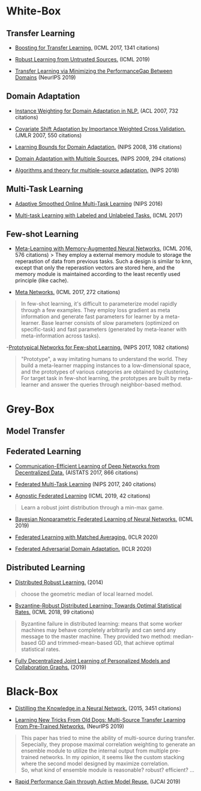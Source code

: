
# White-Box
   ## Transfer Learning
   - [Boosting for Transfer Learning.](https://dl.acm.org/doi/abs/10.1145/1273496.1273521) (ICML 2017, 1341 citations)  
   
   - [Robust Learning from Untrusted Sources.](https://arxiv.org/abs/1901.10310) (ICML 2019)  
   
   - [Transfer Learning via Minimizing the PerformanceGap Between Domains](http://papers.nips.cc/paper/9249-transfer-learning-via-minimizing-the-performance-gap-between-domains) (NeurIPS 2019)
   
   ## Domain Adaptation
   - [Instance Weighting for Domain Adaptation in NLP.](https://www.aclweb.org/anthology/P07-1034.pdf) (ACL 2007, 732 citations)
   
   - [Covariate Shift Adaptation by Importance Weighted Cross Validation.](http://www.jmlr.org/papers/v8/sugiyama07a.html) (JMLR 2007, 550 citations)
   
   - [Learning Bounds for Domain Adaptation.](http://papers.nips.cc/paper/3212-learning-bounds-for-domain-adaptation) (NIPS 2008, 316 citations)
   
   - [Domain Adaptation with Multiple Sources.](http://papers.nips.cc/paper/3550-domain-adaptation-with-multiple-sources) (NIPS 2009, 294 citations)  
   
   - [Algorithms and theory for multiple-source adaptation.](http://papers.nips.cc/paper/8046-algorithms-and-theory-for-multiple-source-adaptation) (NIPS 2018)  
   
   ## Multi-Task Learning
   - [Adaptive Smoothed Online Multi-Task Learning](http://papers.nips.cc/paper/6433-adaptive-smoothed-online-multi-task-learning) (NIPS 2016)  
   
   - [Multi-task Learning with Labeled and Unlabeled Tasks.](https://dl.acm.org/citation.cfm?id=3305971) (ICML 2017)
   
   
   ## Few-shot Learning
   - [Meta-Learning with Memory-Augmented Neural Networks.](http://proceedings.mlr.press/v48/santoro16.html) (ICML 2016, 576 citations) 
    > They employ a external memory module to storage the reperastion of data from previous tasks. Such a design is similar to knn, except that only the reperastion vectors are stored here, and the memory module is maintained according to the least recently used principle (like cache).  
   
   - [Meta Networks.](https://dl.acm.org/citation.cfm?id=3305945) (ICML 2017, 272 citations)  
   > In few-shot learning, it's difficult to parameterize model rapidly through a few examples. They employ loss gradient as meta information and generate fast parameters for learner by a meta-learner. Base learner consists of slow parameters (optimized on specific-task) and fast parameters (generated by meta-leaner with meta-information across tasks).  
   
   -[Prototypical Networks for Few-shot Learning.](http://papers.nips.cc/paper/6996-prototypical-networks-for-few-shot-learning) (NIPS 2017, 1082 citations)  
   > "Prototype", a way imitating humans to understand the world. They build a meta-learner mapping instances to a low-dimensional space, and the prototypes of various categories are obtained by clustering. For target task in few-shot learning, the prototypes are built by meta-learner and answer the queries through neighbor-based method.  
   
# Grey-Box
   ## Model Transfer
   
   ## Federated Learning
   - [Communication-Efficient Learning of Deep Networks from Decentralized Data.](http://proceedings.mlr.press/v54/mcmahan17a.html) (AISTATS 2017, 866 citations)
   
   - [Federated Multi-Task Learning](http://papers.nips.cc/paper/7029-federated-multi-task-learning) (NIPS 2017, 240 citations)
   
   - [Agnostic Federated Learning](https://arxiv.org/abs/1902.00146) (ICML 2019, 42 citations)  
   > Learn a robust joint distribution through a min-max game.
   
   - [Bayesian Nonparametric Federated Learning of Neural Networks.](https://arxiv.org/abs/1905.12022) (ICML 2019)
   
   - [Federated Learning with Matched Averaging.](https://arxiv.org/abs/2002.06440) (ICLR 2020)
   
   - [Federated Adversarial Domain Adaptation.](https://arxiv.org/abs/1911.02054) (ICLR 2020)
   
   ## Distributed Learning
   - [Distributed Robust Learning.](https://arxiv.org/pdf/1409.5937.pdf) (2014)  
   > choose the geometric median of local learned model.  
   
   - [Byzantine-Robust Distributed Learning: Towards Optimal Statistical Rates.](https://arxiv.org/abs/1803.01498) (ICML 2018, 99 citations)  
   > Byzantine failure in distributed learning: means that some worker machines may behave completely arbitrarily and can send any message to the master machine. They provided two method: median-based GD and trimmed-mean-based GD, that achieve optimal statistical rates.
   - [Fully Decentralized Joint Learning of Personalized Models and Collaboration Graphs.](https://hal.inria.fr/hal-02166433/) (2019)

# Black-Box
  - [Distilling the Knowledge in a Neural Network.](https://arxiv.org/abs/1503.02531) (2015, 3451 citations)
  
  - [Learning New Tricks From Old Dogs: Multi-Source Transfer Learning From Pre-Trained Networks.](http://papers.nips.cc/paper/8688-learning-new-tricks-from-old-dogs-multi-source-transfer-learning-from-pre-trained-networks) (NeurIPS 2019)
  > This paper has tried to mine the ability of multi-source during transfer. Sepecially, they propose maximal correlation weighting to generate an ensemble module to utilize the internal output from multiple pre-trained networks.
  > In my opinion, it seems like the custom stacking where the second model designed by maximize correlation.  
  > So, what kind of ensemble module is reasonable? robust? efficient? ...
  
  - [Rapid Performance Gain through Active Model Reuse.](http://www.lamda.nju.edu.cn/liyf/paper/ijcai19-acmr.pdf) (IJCAI 2019)



